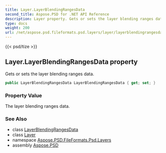 ```yaml
---
title: Layer.LayerBlendingRangesData
second_title: Aspose.PSD for .NET API Reference
description: Layer property. Gets or sets the layer blending ranges data
type: docs
weight: 200
url: /net/aspose.psd.fileformats.psd.layers/layer/layerblendingrangesdata/
---
```

{{< psd/tize >}}
## Layer.LayerBlendingRangesData property

Gets or sets the layer blending ranges data.

```csharp
public LayerBlendingRangesData LayerBlendingRangesData { get; set; }
```

### Property Value

The layer blending ranges data.

### See Also

* class [LayerBlendingRangesData](../../layerblendingrangesdata/)
* class [Layer](../)
* namespace [Aspose.PSD.FileFormats.Psd.Layers](../../layer/)
* assembly [Aspose.PSD](../../../)


